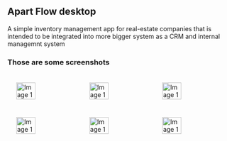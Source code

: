 <body styly="margin: 0; padding: 0; display: flex; justify-content: space-between;">
    <h2>Apart Flow desktop</h2>
    <p>A simple inventory management app for real-estate companies that is intended to be integrated into more bigger system as a CRM and internal managemnt system</p>
    <!--<p>├───data
│   ├───external
│   └───local
│       └───providers
├───domain
│   ├───logic
│   └───models
└───presentation
    ├───screens
    │   ├───after.log
    │   │   └───pages
    │   │       ├───property_portfolio
    │   │       │   └───property_operations
    │   │       └───sales_team
    │   └───before.log
    └───widgets
        ├───after.log
        │   ├───calculators
        │   └───charts
        ├───before.log
        └───common</p>-->
    <h3>Those are some screenshots</h3>
    <div style="width: 100%; display: flex; justify-content: space-between; padding: 10px; box-sizing: border-box;">
        <img src="https://github.com/user-attachments/assets/04a1a412-0ce3-498c-9c25-1bf3ccd25aac" alt="Image 1" style="width: 32%; padding: 10px; box-sizing: border-box;" >
        <img src="https://github.com/user-attachments/assets/4c298d64-b0f9-4d90-9a37-ea15954173f3" alt="Image 1" style="width: 32%; padding: 10px; box-sizing: border-box;" >
        <img src="https://github.com/user-attachments/assets/112f9acf-caab-4cd6-ac6d-09c4707d4f7f" alt="Image 1" style="width: 32%; padding: 10px; box-sizing: border-box;" >
    </div>
    <div style="width: 100%; display: flex; justify-content: space-between; padding: 10px; box-sizing: border-box;">
        <img src="https://github.com/user-attachments/assets/7523a25b-c88a-4e25-952e-57e611e9a655" alt="Image 1" style="width: 32%; padding: 10px; box-sizing: border-box;" >
        <img src="https://github.com/user-attachments/assets/3c594b48-29b9-4591-ab4d-a0f6326b279b" alt="Image 1" style="width: 32%; padding: 10px; box-sizing: border-box;" >
        <img src="https://github.com/user-attachments/assets/fd9c4dea-9da7-4bbe-aeaf-7d80cd44571e" alt="Image 1" style="width: 32%; padding: 10px; box-sizing: border-box;" >
     </div>
</body>



